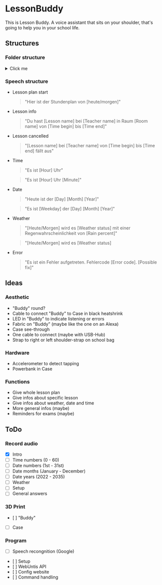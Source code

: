 # LessonBuddy
This is Lesson Buddy. A voice assistant that sits on your shoulder, that's going to help you in your school life.
## Structures
### Folder structure
<details>
<summary>Click me</summary>
```mermaid
flowchart LR;
  audio["/audio/"] --> ger["german/"];
  ger --> gerwebu["webuntis/"];
  ger --> gernum["numbers/"];
  ger --> gerdate["date/"];
  ger --> gerweather["weather/"];
  ger --> gercore["core/"];
  gerwebu --> gerwebuteach["teachers/"];
  gerwebu --> gerwebusubj["subjects/"];
  gerwebu --> gerweburoom["rooms/"];
  gerwebu --> gerwebugener["generic/"];
  gerwebuteach --> gerteachval["[name].wav"];
  gerwebusubj --> gersubjval["[subject].wav"];
  gerweburoom --> gerroomval["[rooms].wav"];
  gerwebugener --> gerandval["and.wav"];
  gerwebugener --> gercanceval["cancelled.wav"];
  gerwebugener --> gerinroomval["inroom.wav"];
  gerwebugener --> gerwithwebval["with.wav"];
  gerwebugener --> gerfromwebval["from.wav"];
  gerwebugener --> geruntilwebval["until.wav"];
  gernum --> gernumval["[0-100].wav"];
  gerdate --> germonth["months/"];
  gerdate --> gerday["days/"];
  gerdate --> geryear["years/"];
  gerdate --> geritstheval["itsthe.wav"];
  germonth --> germonthval["[Jan.-Dec.].wav"];
  gerday --> gerdayval["[1st-31st].wav"];
  geryear --> geryearval["[2022-2035].wav"];
  gerweather --> gerwstatus["wstatus/"];
  gerweather --> gerrainperval["rainper.wav"];
  gerweather --> gerdegreescval["degreesc.wav"];
  gerweather --> gerdegreesfval["degreesf.wav"];
  gerwstatus --> gerwstatusval["[wstatuses].wav"];
  gercore --> gersetup["setup/"];
  gercore --> gershortans["shortans/"];
  gercore --> gererror["error/"];
  gercore --> gerstartup["startup/"];
  gersetup --> gersetupval["TBD"];
  gershortans --> gershortansval["TBD"];
  gererror --> gererrcodes["codes/"];
  gererror --> gererrfix["fixes/"];
  gererrcodes --> gererrcodeval["[errcode].wav"];
  gererrfix --> gererrfixval["[possiblefix].wav"];
  gerstartup --> gerstartupval["TBD"];
```
</details>

### Speech structure
- Lesson plan start
  > "Hier ist der Stundenplan von [heute/morgen]"
- Lesson info
  > "Du hast [Lesson name] bei [Teacher name] in Raum [Room name] von [Time begin] bis [Time end]"
- Lesson cancelled
  > "[Lesson name] bei [Teacher name] von [Time begin] bis [Time end] fällt aus"
- Time
  > "Es ist [Hour] Uhr"

  > "Es ist [Hour] Uhr [Minute]"
- Date
  > "Heute ist der [Day] [Month] [Year]"

  > "Es ist [Weekday] der [Day] [Month] [Year]"
- Weather
  > "[Heute/Morgen] wird es [Weather status] mit einer Regenwahrscheinlichkeit von [Rain percent]"

  > "[Heute/Morgen] wird es [Weather status]
- Error
  > "Es ist ein Fehler aufgetreten. Fehlercode [Error code]. [Possible fix]"

## Ideas
### Aesthetic
- "Buddy" round?
- Cable to connect "Buddy" to Case in black heatshrink
- LED in "Buddy" to indicate listening or errors
- Fabric on "Buddy" (maybe like the one on an Alexa)
- Case see-through
- One cable to connect (maybe with USB-Hub)
- Strap to right or left shoulder-strap on school bag

### Hardware
- Accelerometer to detect tapping
- Powerbank in Case

### Functions
- Give whole lesson plan
- Give infos about specific lesson
- Give infos about weather, date and time
- More general infos (maybe)
- Reminders for exams (maybe)

## ToDo
### Record audio
- [X] Intro
- [ ] Time numbers (0 - 60)
- [ ] Date numbers (1st - 31st)
- [ ] Date months (January - December)
- [ ] Date years (2022 - 2035)
- [ ] Weather
- [ ] Setup
- [ ] General answers

### 3D Print
- [ ] "Buddy"
- [ ] Case

### Program
- [ ] Speech recongnition (Google)
- [ ] Setup
- [ ] WebUntis API
- [ ] Config website
- [ ] Command handling
